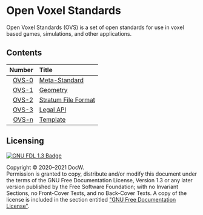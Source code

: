 # Open Voxel Standards

Open Voxel Standards (OVS) is a set of open standards for use in voxel
based games, simulations, and other applications.

## Contents

|  Number | Title                        |
| ------: | :--------------------------- |
| [OVS-0] | [Meta-Standard][OVS-0]       |
| [OVS-1] | [Geometry][OVS-1]            |
| [OVS-2] | [Stratum File Format][OVS-2] |
| [OVS-3] | [Legal API][OVS-3]           |
| [OVS-n] | [Template][OVS-n]            |

## Licensing

[![GNU FDL 1.3 Badge]](https://www.gnu.org/licenses/fdl-1.3)

Copyright &copy; 2020&ndash;2021 DocW.\
Permission is granted to copy, distribute and/or modify this document
under the terms of the GNU Free Documentation License, Version 1.3 or
any later version published by the Free Software Foundation; with no
Invariant Sections, no Front-Cover Texts, and no Back-Cover Texts. A
copy of the license is included in the section entitled ["GNU Free
Documentation License"].

[OVS-0]: ovs-0.html
[OVS-1]: ovs-1.html
[OVS-2]: ovs-2.html
[OVS-3]: ovs-3.html
[OVS-n]: ovs-n
[GNU FDL 1.3 Badge]: https://img.shields.io/badge/License-FDL%20v1.3-blue.svg
["GNU Free Documentation License"]: license.html
